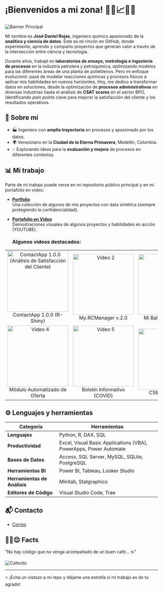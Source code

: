 # ¡Bienvenidos a mi zona! 👨‍💻📈💡😸

![Banner Principal](https://drive.google.com/uc?export=view&id=1eD9OOm25oMfC3Wd4g0Y6JQ6zVygGvkeL)  

Mi nombre es **José Daniel Rojas**, ingeniero químico apasionado de la **analítica y ciencia de datos**. Este es mi rincón en GitHub, donde experimento, aprendo y comparto proyectos que generan valor a través de la intersección entre ciencia y tecnología.  

Durante años, trabajé en **laboratorios de ensayo, metrología e ingeniería de procesos** en la industria petrolera y petroquímica, optimizando modelos para las diferentes áreas de una planta de polietilenos. Pero mi enfoque evolucionó: pasé de modelar reacciones químicas y procesos físicos a aplicar mis habilidades en nuevos horizontes. Hoy, me dedico a transformar datos en soluciones, desde la optimización de **procesos administrativos** en diversas industrias hasta el análisis de **CSAT scores** en el sector BPO, identificando *pain points* clave para mejorar la satisfacción del cliente y los resultados operativos.

## 🚀 Sobre mí
- 🏭 Ingeniero con **amplia trayectoria** en procesos y apasionado por los datos.
- 🌍 Venezolano en la **Ciudad de la Eterna Primavera**, Medellín, Colombia.
- 💡 Explorando ideas para la **evaluación y mejora** de procesos en diferentes contextos.

## 📊 Mi trabajo
Parte de mi trabajo puede verse en mi repositorio público principal y en mi portafolio en video:  
- **[Portfolio](https://github.com/ringoquimico/portfolio)**  
  Una colección de algunos de mis proyectos con data sintética (siempre protegiendo la confidencialidad).
  
- **[Portafolio en Video](https://www.youtube.com/playlist?list=PLw0BQ_z2y2_vW_69NgGv2b7hfv8kKh6Ko)**  
  Demostraciones visuales de algunos proyectos y habilidades en acción (YOUTUBE).

  ### Algunos videos destacados:
<table>
  <tr>
    <td align="center">
      <a href="https://youtu.be/F6nQHX9olDo">
        <img src="https://img.youtube.com/vi/F6nQHX9olDo/0.jpg" alt="ContactApp 1.0.0 (Análisis de Satisfacción del Cliente)" width="200"/>
      </a>
      <br>ContactApp 1.0.0 (R-Shiny)
    </td>
    <td align="center">
      <a href="https://youtu.be/sBOK6WT38JU">
        <img src="https://img.youtube.com/vi/sBOK6WT38JU/0.jpg" alt="Video 2" width="200"/>
      </a>
      <br>My.RCManager v.2.0
    </td>
    <td align="center">
      <a href="https://youtu.be/gLnfQt2QmNY">
        <img src="https://img.youtube.com/vi/gLnfQt2QmNY/0.jpg" alt="Video 3" width="200"/>
      </a>
      <br>Mi Balance Financiero
    </td>
  </tr>
  <tr>
    <td align="center">
      <a href="https://youtu.be/QmfAVkEeaIM">
        <img src="https://img.youtube.com/vi/QmfAVkEeaIM/0.jpg" alt="Video 4" width="200"/>
      </a>
      <br>Módulo Automatizado de Oferta
    </td>
    <td align="center">
      <a href="https://youtu.be/Gw61TO7Aitk">
        <img src="https://img.youtube.com/vi/Gw61TO7Aitk/0.jpg" alt="Video 5" width="200"/>
      </a>
      <br>Boletín Informativo (COVID)
    </td>
    <td align="center">
      <a href="https://youtu.be/F13BJ3i9ilA">
        <img src="https://img.youtube.com/vi/F13BJ3i9ilA/0.jpg" alt="Video 6" width="200"/>
      </a>
      <br>C5Manager v.1.0
    </td>
  </tr>
</table>

## ⚙️ Lenguajes y herramientas
| Categoría                    | Herramientas                              |
|------------------------------|-------------------------------------------|
| **Lenguajes**                | Python, R, DAX, SQL                       |
| **Productividad**            | Excel, Visual Basic Applications (VBA), PowerApps, Power Automate    |
| **Bases de Datos**           | Access, SQL Server, MySQL, SQLite, PostgreSQL |
| **Herramientas BI**          | Power BI, Tableau, Looker Studio          |
| **Herramientas de Análisis** | Minitab, Statgraphics                     |
| **Editores de Código**       | Visual Studio Code, Trae                  |


## 📬 Contacto
- [Correo](mailto:ing.jd.rojas@gmail.com)  

## ☝🏻😌 Facts
"No hay código que no venga acompañado de un buen café... ☕"

![Cafecito](https://media.giphy.com/media/lSVL6vdhdZVPW/giphy.gif)  

---

⭐️ ¡Echa un vistazo a mi repo y déjame una estrella si mi trabajo es de tu agrado!
